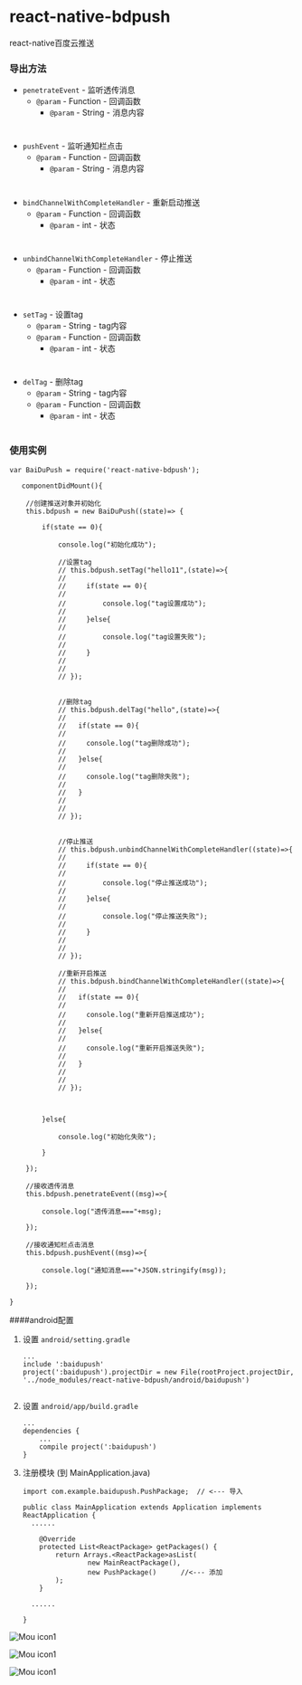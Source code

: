 # react-native-bdpush
react-native百度云推送
### 导出方法
- `penetrateEvent` - 监听透传消息
    - `@param` - Function - 回调函数
    	- `@param` - String - 消息内容
# 
- `pushEvent` - 监听通知栏点击
    - `@param` - Function - 回调函数
        - `@param` - String - 消息内容
# 
- `bindChannelWithCompleteHandler` - 重新启动推送
    - `@param` - Function - 回调函数
        - `@param` - int - 状态
#    
- `unbindChannelWithCompleteHandler` - 停止推送
    - `@param` - Function - 回调函数
        - `@param` - int - 状态
#    
- `setTag` - 设置tag
	- `@param` - String - tag内容
    - `@param` - Function - 回调函数
        - `@param` - int - 状态
#    
- `delTag` - 删除tag
	- `@param` - String - tag内容
    - `@param` - Function - 回调函数
        - `@param` - int - 状态
# 

### 使用实例

	var BaiDuPush = require('react-native-bdpush');
	
	   componentDidMount(){

        //创建推送对象并初始化
        this.bdpush = new BaiDuPush((state)=> {

            if(state == 0){

                console.log("初始化成功");

                //设置tag
                // this.bdpush.setTag("hello11",(state)=>{
                //
                //     if(state == 0){
                //
                //         console.log("tag设置成功");
                //
                //     }else{
                //
                //         console.log("tag设置失败");
                //
                //     }
                //
                //
                // });


                //删除tag
                // this.bdpush.delTag("hello",(state)=>{
                //
                //   if(state == 0){
                //
                //     console.log("tag删除成功");
                //
                //   }else{
                //
                //     console.log("tag删除失败");
                //
                //   }
                //
                //
                // });


                //停止推送
                // this.bdpush.unbindChannelWithCompleteHandler((state)=>{
                //
                //     if(state == 0){
                //
                //         console.log("停止推送成功");
                //
                //     }else{
                //
                //         console.log("停止推送失败");
                //
                //     }
                //
                //
                // });

                //重新开启推送
                // this.bdpush.bindChannelWithCompleteHandler((state)=>{
                //
                //   if(state == 0){
                //
                //     console.log("重新开启推送成功");
                //
                //   }else{
                //
                //     console.log("重新开启推送失败");
                //
                //   }
                //
                //
                // });



            }else{

                console.log("初始化失败");

            }

        });

        //接收透传消息
        this.bdpush.penetrateEvent((msg)=>{

            console.log("透传消息==="+msg);

        });

        //接收通知栏点击消息
        this.bdpush.pushEvent((msg)=>{

            console.log("通知消息==="+JSON.stringify(msg));

        });

    }

	
####android配置
1. 设置 `android/setting.gradle`

    ```
    ...
	include ':baidupush'
	project(':baidupush').projectDir = new File(rootProject.projectDir, '../node_modules/react-native-bdpush/android/baidupush')

	
    ```

2. 设置 `android/app/build.gradle`

    ```
    ...
    dependencies {
        ...
        compile project(':baidupush')
    }
    ```
    
3. 注册模块 (到 MainApplication.java)

    ```
    import com.example.baidupush.PushPackage;  // <--- 导入

    public class MainApplication extends Application implements ReactApplication {
      ......

        @Override
    	protected List<ReactPackage> getPackages() {
      		return Arrays.<ReactPackage>asList(
          			new MainReactPackage(),
          			new PushPackage()      //<--- 添加
      		);
    	} 

      ......

    }
    ```
    
![Mou icon1](/assets/a1.png)
	
![Mou icon1](/assets/a2.png)

![Mou icon1](/assets/a3.png)
